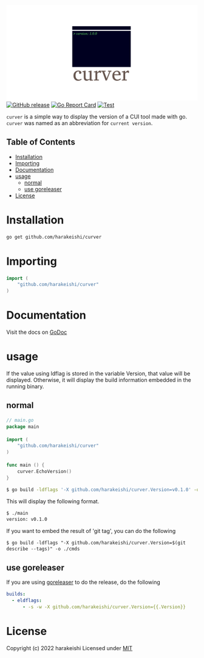 ![logo](logo.png)
[![GitHub release](https://img.shields.io/github/release/harakeishi/curver.svg)](https://github.com/harakeishi/curver/releases) [![Go Report Card](https://goreportcard.com/badge/github.com/harakeishi/curver)](https://goreportcard.com/report/github.com/harakeishi/curver) [![Test](https://github.com/harakeishi/curver/actions/workflows/test.yml/badge.svg)](https://github.com/harakeishi/curver/actions/workflows/test.yml)

`curver` is a simple way to display the version of a CUI tool made with go.
`curver` was named as an abbreviation for `current version`.

## Table of Contents
- [Installation](#installation)
- [Importing](#importing)
- [Documentation](#documentation)
- [usage](#usage)
  - [normal](#normal)
  - [use goreleaser](#use-goreleaser)
- [License](#license)

# Installation
```bash
go get github.com/harakeishi/curver
```

# Importing
```go
import (
    "github.com/harakeishi/curver"
)
```

# Documentation
Visit the docs on [GoDoc](https://pkg.go.dev/github.com/harakeishi/curver)

# usage
If the value using ldflag is stored in the variable Version, that value will be displayed.
Otherwise, it will display the build information embedded in the running binary.

## normal
```go
// main.go
package main

import (
	"github.com/harakeishi/curver"
)

func main () {
    curver.EchoVersion()
}
```

``` bash
$ go build -ldflags '-X github.com/harakeishi/curver.Version=v0.1.0' -o ./main
```

This will display the following format.

```bash
$ ./main
version: v0.1.0
```

If you want to embed the result of 'git tag', you can do the following

```
$ go build -ldflags "-X github.com/harakeishi/curver.Version=$(git describe --tags)" -o ./cmds 
```
## use goreleaser
If you are using [goreleaser](https://goreleaser.com/) to do the release, do the following

```yml
builds:
  - eldflags:
      - -s -w -X github.com/harakeishi/curver.Version={{.Version}}

```

# License
Copyright (c) 2022 harakeishi
Licensed under [MIT](LICENSE)
